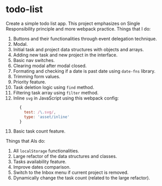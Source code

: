 # todo-list

Create a simple todo list app. This project emphasizes on Single Responsibility principle and more webpack practice.
Things that I do:

1. Buttons and their functionalities through event delegation technique.
2. Modal.
3. Initial task and project data structures with objects and arrays.
4. Adding new task and new project in the interface.
5. Basic nav switches.
6. Clearing modal after modal closed.
7. Formating and checking if a date is past date using `date-fns` library.
8. Trimming form values.
9. Priority feature.
10. Task deletion logic using `find` method.
11. Filtering task array using `filter` method.
12. Inline `svg` in JavaScript using this webpack config:

```js
      {
        test: /\.svg/,
        type: 'asset/inline'
      }
```
13. Basic task count feature.

Things that AIs do:
1. All `localStorage` functionalities.
2. Large refactor of the data structures and classes.
3. Tasks availability feature.
4. Improve dates comparison.
5. Switch to the Inbox menu if current project is removed.
6. Dynamically change the task count (related to the large refactor).